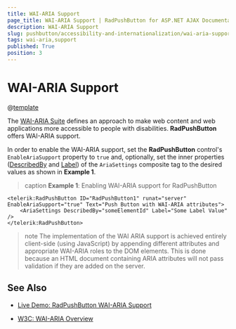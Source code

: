 ```yaml
---
title: WAI-ARIA Support
page_title: WAI-ARIA Support | RadPushButton for ASP.NET AJAX Documentation
description: WAI-ARIA Support
slug: pushbutton/accessibility-and-internationalization/wai-aria-support
tags: wai-aria,support
published: True
position: 3
---
```


# WAI-ARIA Support

@[template](/_templates/common/wai-aria-templates.md#intro "control: RadPushButton")

The [WAI-ARIA Suite](https://www.w3.org/WAI/intro/aria) defines an approach to make web content and web applications more accessible to people with disabilities. **RadPushButton** offers WAI-ARIA support.

In order to enable the WAI-ARIA support, set the **RadPushButton** control's `EnableAriaSupport` property to `true` and, optionally, set the inner properties ([DescribedBy](https://www.w3.org/TR/wai-aria/states_and_properties#aria-describedby) and [Label](https://www.w3.org/TR/wai-aria/states_and_properties#aria-label)) of the `AriaSettings` composite tag to the desired values as shown in **Example 1**.

>caption **Example 1**: Enabling WAI-ARIA support for RadPushButton

````ASP.NET
<telerik:RadPushButton ID="RadPushButton1" runat="server" EnableAriaSupport="true" Text="Push Button with WAI-ARIA attributes">
	<AriaSettings DescribedBy="someElementId" Label="Some Label Value" />
</telerik:RadPushButton>
````

>note The implementation of the WAI ARIA support is achieved entirely client-side (using JavaScript) by appending different attributes and appropriate WAI-ARIA roles to the DOM elements.	This is done because an HTML document containing ARIA attributes will not pass validation if they are added on the server.




## See Also

 * [Live Demo: RadPushButton WAI-ARIA Support](https://demos.telerik.com/aspnet-ajax/pushbutton/wai-aria-support/defaultcs.aspx)

 * [W3C: WAI-ARIA Overview](https://www.w3.org/WAI/intro/aria)


